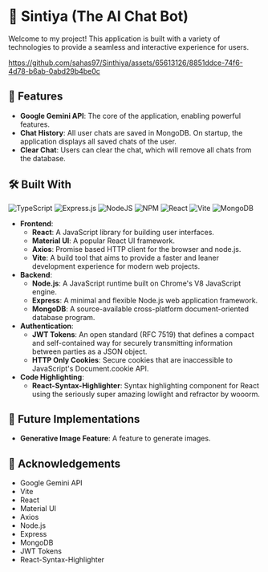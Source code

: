 # 🚀 Sintiya (The AI Chat Bot)

Welcome to my project! This application is built with a variety of technologies to provide a seamless and interactive experience for users.

https://github.com/sahas97/Sinthiya/assets/65613126/8851ddce-74f6-4d78-b6ab-0abd29b4be0c

## 🎯 Features

- **Google Gemini API**: The core of the application, enabling powerful features.
- **Chat History**: All user chats are saved in MongoDB. On startup, the application displays all saved chats of the user.
- **Clear Chat**: Users can clear the chat, which will remove all chats from the database.

## 🛠️ Built With
![TypeScript](https://img.shields.io/badge/typescript-%23007ACC.svg?style=for-the-badge&logo=typescript&logoColor=white) ![Express.js](https://img.shields.io/badge/express.js-%23404d59.svg?style=for-the-badge&logo=express&logoColor=%2361DAFB) ![NodeJS](https://img.shields.io/badge/node.js-6DA55F?style=for-the-badge&logo=node.js&logoColor=white) ![NPM](https://img.shields.io/badge/NPM-%23CB3837.svg?style=for-the-badge&logo=npm&logoColor=white) ![React](https://img.shields.io/badge/react-%2320232a.svg?style=for-the-badge&logo=react&logoColor=%2361DAFB) ![Vite](https://img.shields.io/badge/vite-%23646CFF.svg?style=for-the-badge&logo=vite&logoColor=white) ![MongoDB](https://img.shields.io/badge/MongoDB-%234ea94b.svg?style=for-the-badge&logo=mongodb&logoColor=white)

- **Frontend**:
  - **React**: A JavaScript library for building user interfaces.
  - **Material UI**: A popular React UI framework.
  - **Axios**: Promise based HTTP client for the browser and node.js.
  - **Vite**: A build tool that aims to provide a faster and leaner development experience for modern web projects.
- **Backend**:
  - **Node.js**: A JavaScript runtime built on Chrome's V8 JavaScript engine.
  - **Express**: A minimal and flexible Node.js web application framework.
  - **MongoDB**: A source-available cross-platform document-oriented database program.
- **Authentication**:
  - **JWT Tokens**: An open standard (RFC 7519) that defines a compact and self-contained way for securely transmitting information between parties as a JSON object.
  - **HTTP Only Cookies**: Secure cookies that are inaccessible to JavaScript's Document.cookie API.
- **Code Highlighting**:
  - **React-Syntax-Highlighter**: Syntax highlighting component for React using the seriously super amazing lowlight and refractor by wooorm.

## 🔮 Future Implementations

- **Generative Image Feature**: A feature to generate images.

## 🙏 Acknowledgements

- Google Gemini API
- Vite
- React
- Material UI
- Axios
- Node.js
- Express
- MongoDB
- JWT Tokens
- React-Syntax-Highlighter
